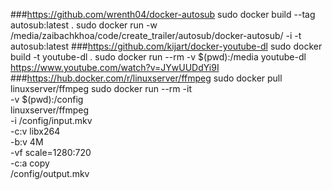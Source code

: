 ###https://github.com/wrenth04/docker-autosub
sudo docker build --tag autosub:latest .
sudo docker run -w /media/zaibachkhoa/code/create_trailer/autosub/docker-autosub/ -i -t autosub:latest
###https://github.com/kijart/docker-youtube-dl
sudo docker build -t youtube-dl .
sudo docker run --rm -v $(pwd):/media youtube-dl https://www.youtube.com/watch?v=JYwUUDdYi9I
###https://hub.docker.com/r/linuxserver/ffmpeg
sudo docker pull linuxserver/ffmpeg
sudo docker run --rm -it \
  -v $(pwd):/config \
  linuxserver/ffmpeg \
  -i /config/input.mkv \
  -c:v libx264 \
  -b:v 4M \
  -vf scale=1280:720 \
  -c:a copy \
  /config/output.mkv
